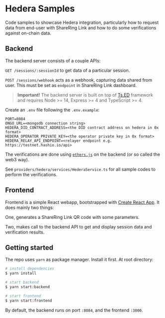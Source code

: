 # Hedera Samples

Code samples to showcase Hedera integration, particularly how to request data from end-user with ShareRing Link and how to do some verifications against on-chain data.

## Backend

The backend server consists of a couple APIs:

`GET /sessions/:sessionId` to get data of a particular session.

`POST /sessions/webhook` acts as a webhook, capturing data shared from user. This must be set as `endpoint` in ShareRing Link dashboard.

> **Important!** The backend server is built on top of [Ts.ED](https://tsed.io/getting-started/) framework and requires Node >= 14, Express >= 4 and TypeScript >= 4.

Create an `.env` file following the `.env.example`:

```
PORT=8084
ONGO_URL=<mongodb connection string>
HEDERA_DID_CONTRACT_ADDRESS=<the DID contract address on hedera in 0x format>
HEDERA_OPERATOR_PRIVATE_KEY=<the operator private key in 0x format>
HEDERA_RELAY_API_ENDPOINT=<relayer endpoint e.g. https://testnet.hashio.io/api>
```

The verifications are done using [`ethers.js`](https://docs.ethers.org/v6/) on the backend (or so called the web3 way).

See `providers/hedera/services/HederaService.ts` for all sample codes to perform the verifications.

## Frontend

Frontend is a simple React webapp, bootstrapped with [Create React App](https://github.com/facebook/create-react-app). It does mainly two things:

One, generates a ShareRing Link QR code with some parameters.

Two, makes call to the backend API to get and display session data and verification results.

## Getting started

The repo uses `yarn` as package manager. Install it first. At root directory:

```sh
# install dependencies
$ yarn install

# start backend
$ yarn start:backend

# start frontend
$ yarn start:frontend
```

By default, the backend runs on port `:8084`, and the frontend `:3000`.
